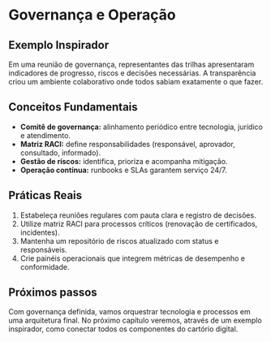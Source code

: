 # Governança e Operação

## Exemplo Inspirador

Em uma reunião de governança, representantes das trilhas apresentaram indicadores de progresso, riscos e decisões necessárias. A transparência criou um ambiente colaborativo onde todos sabiam exatamente o que fazer.

## Conceitos Fundamentais

- **Comitê de governança:** alinhamento periódico entre tecnologia, jurídico e atendimento.
- **Matriz RACI:** define responsabilidades (responsável, aprovador, consultado, informado).
- **Gestão de riscos:** identifica, prioriza e acompanha mitigação.
- **Operação contínua:** runbooks e SLAs garantem serviço 24/7.

## Práticas Reais

1. Estabeleça reuniões regulares com pauta clara e registro de decisões.
2. Utilize matriz RACI para processos críticos (renovação de certificados, incidentes).
3. Mantenha um repositório de riscos atualizado com status e responsáveis.
4. Crie painéis operacionais que integrem métricas de desempenho e conformidade.

## Próximos passos

Com governança definida, vamos orquestrar tecnologia e processos em uma arquitetura final. No próximo capítulo veremos, através de um exemplo inspirador, como conectar todos os componentes do cartório digital.
